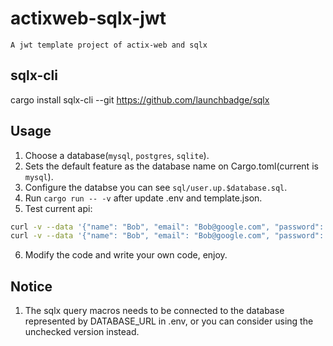 # actixweb-sqlx-jwt
    A jwt template project of actix-web and sqlx

## sqlx-cli
cargo install sqlx-cli --git https://github.com/launchbadge/sqlx

## Usage

1. Choose a database(`mysql`, `postgres`, `sqlite`).
2. Sets the default feature as the database name on Cargo.toml(current is `mysql`).
3. Configure the databse you can see `sql/user.up.$database.sql`.
4. Run `cargo run -- -v` after update .env and template.json.
5. Test current api:
```sh
curl -v --data '{"name": "Bob", "email": "Bob@google.com", "password": "Bobpass"}' -H "Content-Type: application/json" -X POST localhost:8080/user/login
curl -v --data '{"name": "Bob", "email": "Bob@google.com", "password": "Bobpass"}' -H "Content-Type: application/json" -X POST localhost:8080/user/register
```
6. Modify the code and write your own code, enjoy.

## Notice
1. The sqlx query macros needs to be connected to the database represented by DATABASE_URL in .env, or you can consider using the unchecked version instead.

